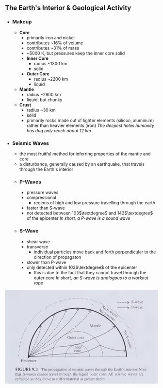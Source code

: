 ## The Earth's Interior & Geological Activity
- ### Makeup
    - **Core**
        - primarily iron and nickel
        - contributes ~16% of volume
        - contributes ~31% of mass
        - ~5000 K, but pressures keep the inner core solid
        - **Inner Core**
            - radius ~1300 km
            - solid
        - **Outer Core**
            - radius ~2200 km
            - liquid
    - **Mantle**
        - radius ~2900 km
        - liquid, but chunky
    - **Crust**
        - radius ~30 km
        - solid
        - primarily rocks made out of lighter elements (silicon, aluminum) rather than heavier elements (iron)
    *The deepest holes humanity has dug only reach about 12 km*
- ### Seismic Waves
    - the most fruitful method for inferring properties of the mantle and core
    - a disturbance, generally caused by an earthquake, that travels through the Earth's interior
    - ### P-Waves
        - pressure waves
        - compressional
            - regions of high and low pressure travelling through the earth
        - faster than S-wave
        - not detected between 103$\textdegree$ and 142$\textdegree$ of the epicenter
    *In short, a P-wave is a sound wave*
    - ### S-Wave
        - shear wave
        - transverse
            - individual particles move back and forth perpendicular to the direction of propagaton
        - slower than P-wave
        - only detected within 103$\textdegree$ of the epicenter
            - this is due to the fact that they cannot travel through the outer core
    *In short, an S-wave is analogous to a workout rope*

![](../../zassets/Pasted%20image%2020230907130804.png)


